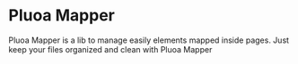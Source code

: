# Pluoa Mapper

Pluoa Mapper is a lib to manage easily elements mapped inside pages.
Just keep your files organized and clean with Pluoa Mapper
